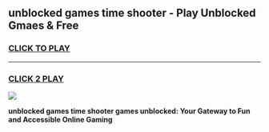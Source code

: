 
## unblocked games time shooter - Play Unblocked Gmaes & Free
<h3>
<a href="https://news.freeplayer.one?title=unblocked_games_time_shooter&ref=16F">CLICK TO PLAY</a></h3>
<hr>

<h3>
<a href="https://news.freeplayer.one?title=unblocked_games_time_shooter&ref=16F">CLICK 2 PLAY</a>
  
</h3>

<a href="https://news.freeplayer.one?title=unblocked_games_time_shooter&ref=16F/"><img src="https://clearcache.store/games.png"></a>


**unblocked games time shooter games unblocked: Your Gateway to Fun and Accessible Online Gaming**
